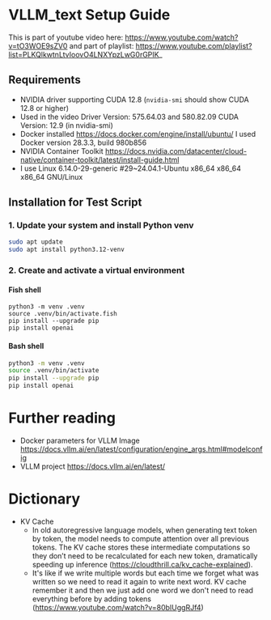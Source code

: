 # VLLM_text Setup Guide

This is part of youtube video here: https://www.youtube.com/watch?v=tO3WOE9sZV0
and part of playlist: https://www.youtube.com/playlist?list=PLKQlkwtnLtvIoovO4LNXYpzLwG0rGPIK_

## Requirements

- NVIDIA driver supporting CUDA 12.8 (`nvidia-smi` should show CUDA 12.8 or higher)
- Used in the video  Driver Version: 575.64.03 and 580.82.09 CUDA Version: 12.9 (in nvidia-smi)
- Docker installed https://docs.docker.com/engine/install/ubuntu/ I used Docker version 28.3.3, build 980b856
- NVIDIA Container Toolkit https://docs.nvidia.com/datacenter/cloud-native/container-toolkit/latest/install-guide.html
- I use Linux  6.14.0-29-generic #29~24.04.1-Ubuntu x86_64 x86_64 x86_64 GNU/Linux
## Installation for Test Script

### 1. Update your system and install Python venv

```bash
sudo apt update
sudo apt install python3.12-venv
```

### 2. Create and activate a virtual environment

#### Fish shell

```fish
python3 -m venv .venv
source .venv/bin/activate.fish
pip install --upgrade pip
pip install openai
```

#### Bash shell

```bash
python3 -m venv .venv
source .venv/bin/activate
pip install --upgrade pip
pip install openai
```

# Further reading
- Docker parameters for VLLM Image https://docs.vllm.ai/en/latest/configuration/engine_args.html#modelconfig 
- VLLM project https://docs.vllm.ai/en/latest/ 

# Dictionary
- KV Cache 
    - In old autoregressive language models, when generating text token by token, the model needs to compute attention over all previous tokens. The KV cache stores these intermediate computations so they don’t need to be recalculated for each new token, dramatically speeding up inference (https://cloudthrill.ca/kv_cache-explained).
    - It's like if we write multiple words but each time we forget what was written so we need to read it again to write next word. KV cache remember it and then we just add one word we don't need to read everything before by adding tokens (https://www.youtube.com/watch?v=80bIUggRJf4)
